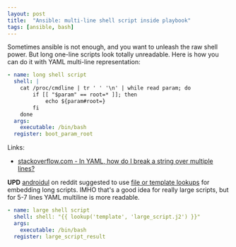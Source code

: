 ```yaml
---
layout: post
title:  "Ansible: multi-line shell script inside playbook"
tags: [ansible, bash]
---
```

Sometimes ansible is not enough, and you want to unleash the raw shell power. But long one-line scripts look totally unreadable. Here is how you can do it with YAML multi-line representation:

```yaml
- name: long shell script
  shell: |
    cat /proc/cmdline | tr ' ' '\n' | while read param; do
        if [[ "$param" == root=* ]]; then
            echo ${param#root=}
        fi
    done
  args:
    executable: /bin/bash
  register: boot_param_root
```

Links:
* [stackoverflow.com - In YAML, how do I break a string over multiple lines?](https://stackoverflow.com/a/21699210/890863)

**UPD** [androidul](https://www.reddit.com/user/androidul) on reddit suggested to use [file or template lookups](http://docs.ansible.com/ansible/latest/playbooks_lookups.html#more-lookups) for embedding long scripts. IMHO that's a good idea for really large scripts, but for 5-7 lines YAML multiline is more readable.

```yaml
- name: large shell script
  shell: shell: "{{ lookup('template', 'large_script.j2') }}"
  args:
    executable: /bin/bash
  register: large_script_result
```
